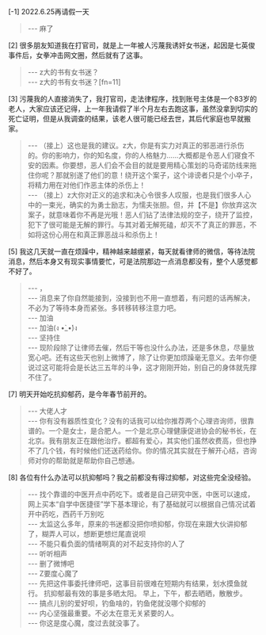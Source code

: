 
[-1] 2022.6.25再请假一天
>--- 麻了<br>

[2] 很多朋友知道我在打官司，就是上一年被人污蔑我诱奸女书迷，起因是七英俊事件后，女拳冲击网文圈，然后就有了这事。
>--- z大的书有女书迷？<br>
>--- z大的书有女书迷？[fn=11]<br>

[3] 污蔑我的人直接消失了，我打官司，走法律程序，找到账号主体是一个83岁的老人，大家应该还记得，上一年我请假了半个月左右去跑这事，虽然没拿到切实的死亡证明，但是从我调查的结果，该老人很可能已经去世，其后代家庭也早就搬家。
>--- （接上）这也是我的建议。z大，你是有实力对真正的邪恶进行杀伤的。你的影响力，你的知名度，你的人格魅力……大概都是令恶人们寝食不安的因素。你要想，恶人们会不会目的就是要用精心策划的马奇诺防线来拖住你呢？那就别遂了他们的意！绕开这个案子，这个诽谤者只是个小卒子，将精力用在对他们作恶主体的杀伤上！<br>
>--- （接上）z大你对正义的追求和决心令很多人叹服，也是我们很多人心中的一束光，确实的为勇士励志，为懦夫张胆。但，并【不是】你放弃这次案子，就意味着你不再是光哦！恶人们钻了法律法规的空子，绕开了监控，犯下了很可能是无解的罪行。与其对着无解死磕，却灭不了真正的罪恶，不如将这份心用在和真正罪恶战斗和杀伤上！<br>

[5] 我这几天就一直在烦躁中，精神越来越绷紧，每天就看律师的微信，等待法院消息，然后本身又有现实事情要忙，可是法院那边一点消息都没有，整个人感觉都不好了。
>--- ，<br>
>--- 消息来了你自然能接到，没接到也不用一直想着，有问题的话再解决，不必为了等待本身而紧张。多转移转移注意力吧。<br>
>--- 加油<br>
>--- 加油(ง •̀_•́)ง<br>
>--- 坚持住<br>
>--- 现阶段除了让律师去催，然后干等也没什么办法，还是多休息，尽量放宽心吧。还有这些天也别上微博了，除了让你更加烦躁毫无意义。去年你便说过这可能将会是长达三五年的斗争，这才刚刚开始，别自己的身体就先撑不住了。<br>

[7] 明天开始吃抗抑郁药，是今年春节前开的。
>--- 大佬人才<br>
>--- 你有没有器质性变化？没有的话我可以给你推荐两个心理咨询师，很靠谱的。一个是女士，是合肥人。一个是北京心理健康促进协会的秘书长，在北京。我有朋友正在跟他治疗。都超有爱心，其实他们虽然收费高，但也挣不了几个钱，有时候他们还送药给你。你的情况其实就在于解开心结，咨询师对你的帮助就是帮助你自己想通。<br>

[8] 各位有什么办法可以抗抑郁吗？我之前都没有得过抑郁，对这些完全没经验。
>--- 找个靠谱的中医开点中药吃下。或者是自己研究中医，中医可以速成，网上买本“自学中医捷径”学下基本理论，有了基础就可以根据自己情况试着开中药吃，西药千万别吃<br>
>--- 太监这么多年，原来的书迷都没把你喷抑郁，你现在来跟大伙讲抑郁了，糊弄人可以，想断更想烂尾直说呗<br>
>--- 不能只看负面的情绪啊真的对不起支持你的人了<br>
>--- 听听相声<br>
>--- 删了微博吧<br>
>--- Z要度心魔了<br>
>--- 先把这件事委托律师吧，这事目前很难在短期内有结果，划水摸鱼就行。
抗抑郁最有效的事是多晒太阳。
早上，下午，都去晒晒，散散步。<br>
>--- 搞点儿别的爱好呗，钓鱼啥的，钓鱼佬就没哪个抑郁的<br>
>--- 内心坚强最重要。不必太在意无关紧要的人。<br>
>--- 你这是度心魔，度过去就没事了。<br>
